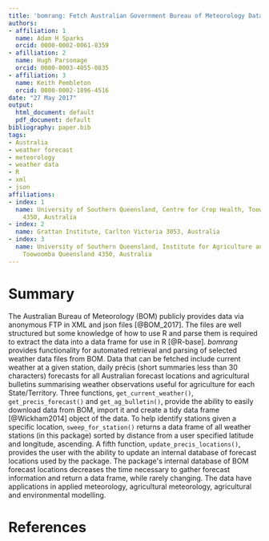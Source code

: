 ```yaml
---
title: 'bomrang: Fetch Australian Government Bureau of Meteorology Data in R'
authors:
- affiliation: 1
  name: Adam H Sparks
  orcid: 0000-0002-0061-8359
- afilliation: 2
  name: Hugh Parsonage
  orcid: 0000-0003-4055-0835
- affiliation: 3
  name: Keith Pembleton
  orcid: 0000-0002-1896-4516
date: "27 May 2017"
output:
  html_document: default
  pdf_document: default
bibliography: paper.bib
tags:
- Australia
- weather forecast
- meteorology
- weather data
- R
- xml
- json
affiliations:
- index: 1
  name: University of Southern Queensland, Centre for Crop Health, Toowoomba Queensland
    4350, Australia
- index: 2
  name: Grattan Institute, Carlton Victoria 3053, Australia
- index: 3
  name: University of Southern Queensland, Institute for Agriculture and the Environment,
    Toowoomba Queensland 4350, Australia
---
```


# Summary

The Australian Bureau of Meteorology (BOM) publicly provides data via anonymous FTP in XML and json files [@BOM_2017]. The files are well structured but some knowledge of how to use R and parse them is required to extract the data into a data frame for use in R [@R-base]. _bomrang_ provides functionality for automated retrieval and parsing of selected weather data files from BOM. Data that can be fetched include current weather at a given station, daily précis (short summaries less than 30 characters) forecasts for all Australian forecast locations and agricultural bulletins summarising weather observations useful for agriculture for each State/Territory. Three functions, `get_current_weather()`, `get_precis_forecast()` and `get_ag_bulletin()`, provide the ability to easily download data from BOM, import it and create a tidy data frame [@Wickham2014] object of the data. To help identify stations given a specific location, `sweep_for_station()` returns a data frame of all weather stations (in this package) sorted by distance from a user specified latitude and longitude, ascending. A fifth function, `update_precis_locations()`, provides the user with the ability to update an internal database of forecast locations used by the package. The package's internal database of BOM forecast locations decreases the time necessary to gather forecast information and return a data frame, while rarely changing. The data have applications in applied meteorology, agricultural meteorology, agricultural and environmental modelling.

# References
